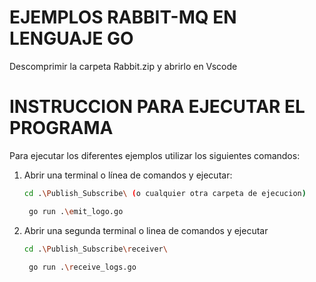 # EJEMPLOS RABBIT-MQ EN LENGUAJE GO

Descomprimir la carpeta Rabbit.zip y abrirlo en Vscode

# INSTRUCCION PARA EJECUTAR EL PROGRAMA

Para ejecutar los diferentes ejemplos utilizar los siguientes comandos:

1. Abrir una terminal o línea de comandos y ejecutar:

    ```bash
    cd .\Publish_Subscribe\ (o cualquier otra carpeta de ejecucion)
    ```
   ```bash
    go run .\emit_logo.go
    ```
2. Abrir una segunda terminal o linea de comandos y ejecutar
    
    ```bash
    cd .\Publish_Subscribe\receiver\ 
    ```
   ```bash
    go run .\receive_logs.go
    ```